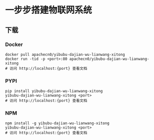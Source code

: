 # 一步步搭建物联网系统

## 下载

### Docker

```
docker pull apachecn0/yibubu-dajian-wu-lianwang-xitong
docker run -tid -p <port>:80 apachecn0/yibubu-dajian-wu-lianwang-xitong
# 访问 http://localhost:{port} 查看文档
```

### PYPI

```
pip install yibubu-dajian-wu-lianwang-xitong
yibubu-dajian-wu-lianwang-xitong <port>
# 访问 http://localhost:{port} 查看文档
```

### NPM

```
npm install -g yibubu-dajian-wu-lianwang-xitong
yibubu-dajian-wu-lianwang-xitong <port>
# 访问 http://localhost:{port} 查看文档
```
